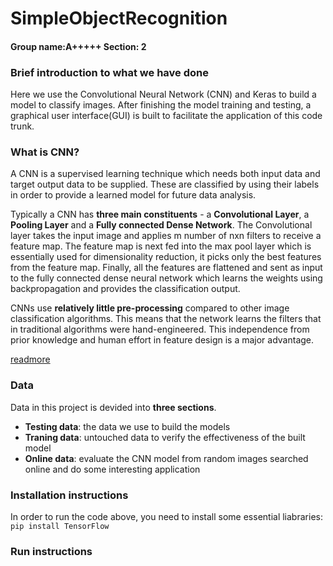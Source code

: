 # SimpleObjectRecognition
#### Group name:A+++++               Section: 2

### Brief introduction to what we have done
Here we use the Convolutional Neural Network (CNN) and Keras to build a model to classify images. After finishing the model training and testing, a graphical user interface(GUI) is built to facilitate the application of this code trunk.

### What is CNN?
A CNN is a supervised learning technique which needs both input data and target output data to be supplied. These are classified by using their labels in order to provide a learned model for future data analysis.

Typically a CNN has **three main constituents** - a **Convolutional Layer**, a **Pooling Layer** and a **Fully connected Dense Network**. The Convolutional layer takes the input image and applies m number of nxn filters to receive a feature map. The feature map is next fed into the max pool layer which is essentially used for dimensionality reduction, it picks only the best features from the feature map. Finally, all the features are flattened and sent as input to the fully connected dense neural network which learns the weights using backpropagation and provides the classification output.

CNNs use **relatively little pre-processing** compared to other image classification algorithms. This means that the network learns the filters that in traditional algorithms were hand-engineered. This independence from prior knowledge and human effort in feature design is a major advantage.

[readmore](https://en.wikipedia.org/wiki/Convolutional_neural_network)  

### Data

Data in this project is devided into **three sections**. 
* **Testing data**: the data we use to build the models
* **Traning data**: untouched data to verify the effectiveness of the built model
* **Online data**: evaluate the CNN model from random images searched online and do some interesting application

### Installation instructions

In order to run the code above, you need to install some essential liabraries:<br/>
```pip install TensorFlow  ```


### Run instructions